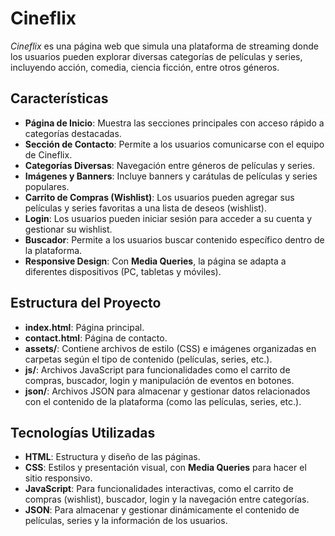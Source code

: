 # Cineflix

*Cineflix* es una página web que simula una plataforma de streaming donde los usuarios pueden explorar diversas categorías de películas y series, incluyendo acción, comedia, ciencia ficción, entre otros géneros. 

## Características

- **Página de Inicio**: Muestra las secciones principales con acceso rápido a categorías destacadas.
- **Sección de Contacto**: Permite a los usuarios comunicarse con el equipo de Cineflix.
- **Categorías Diversas**: Navegación entre géneros de películas y series.
- **Imágenes y Banners**: Incluye banners y carátulas de películas y series populares.
- **Carrito de Compras (Wishlist)**: Los usuarios pueden agregar sus películas y series favoritas a una lista de deseos (wishlist).
- **Login**: Los usuarios pueden iniciar sesión para acceder a su cuenta y gestionar su wishlist.
- **Buscador**: Permite a los usuarios buscar contenido específico dentro de la plataforma.
- **Responsive Design**: Con **Media Queries**, la página se adapta a diferentes dispositivos (PC, tabletas y móviles).

## **Estructura del Proyecto**

- **index.html**: Página principal.
- **contact.html**: Página de contacto.
- **assets/**: Contiene archivos de estilo (CSS) e imágenes organizadas en carpetas según el tipo de contenido (películas, series, etc.).
- **js/**: Archivos JavaScript para funcionalidades como el carrito de compras, buscador, login y manipulación de eventos en botones.
- **json/**: Archivos JSON para almacenar y gestionar datos relacionados con el contenido de la plataforma (como las películas, series, etc.).

## **Tecnologías Utilizadas**

- **HTML**: Estructura y diseño de las páginas.
- **CSS**: Estilos y presentación visual, con **Media Queries** para hacer el sitio responsivo.
- **JavaScript**: Para funcionalidades interactivas, como el carrito de compras (wishlist), buscador, login y la navegación entre categorías.
- **JSON**: Para almacenar y gestionar dinámicamente el contenido de películas, series y la información de los usuarios.

